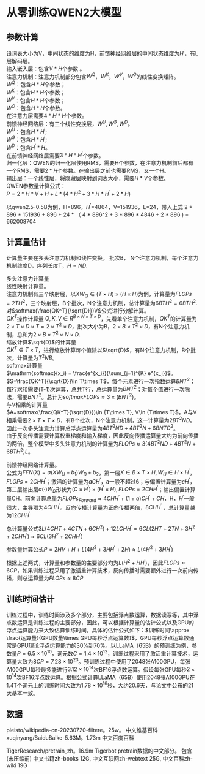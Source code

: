 # 从零训练QWEN2大模型

## 参数计算
设词表大小为V，中间状态的维度为H，前馈神经网络层的中间状态维度为$H^{'}$，有L层解码层。  
输入嵌入层：包含$V * H$个参数   。  
注意力机制：注意力机制部分包含$W^Q$，$W^K$，$W^V$，$W^O$的线性变换矩阵。  
$W^Q$：包含$H * H$个参数；  
$W^K$：包含$H * H$个参数；  
$W^V$：包含$H * H$个参数；  
$W^O$：包含$H * H$个参数。  
在注意力层需要$4 * H * H$个参数。    
前馈神经网络层：有三个线性变换层，$W^U,W^G,W^D$。  
$W^U$：包含$H * H^{'}$;  
$W^G$：包含$H * H^{'}$;  
$W^D$：包含$H^{'} * H$。  
在前馈神经网络层需要$3 * H * H^{'}$个参数。  
归一化层：QWEN的归一化层使用RMS，需要H个参数，在注意力机制前后都有一个RMS，需要$2 * H$个参数。在输出层之前也需要RMS，又一个H。  
输出层：一个线性层，将隐藏层映射到词表大小，需要$H * V$个参数。  
QWEN参数量计算公式：  
$P=2 * H * V + H + L * (4 * H^2 + 3 * H * H^{'} + 2 * H)$

以qwen2.5-0.5B为例，H=896，$H^{'}$=4864，V=151936，L=24，带入上式
2 * 896 * 151936 + 896 + 24 * （ 4 * 896^2 + 3 * 896 * 4846 + 2 * 896 ) = 662008704

## 计算量估计

计算量主要在多头注意力机制和线性变换。 
批次B， N个注意力机制，每个注意力机制维度D，序列长度T，$H=ND$. 

多头注意力计算量  
线性映射计算量。  
注意力机制有三个映射层，以$XW_Q\in (T\times H)\times (H\times H)$为例，计算量为$FLOPs=2TH^2$，三个映射层，B个批次，N个注意力机制，总计算量为$6BTH^2=6BTH^2$.   
对$softmax(\frac{QK^T}{\sqrt{D}})V$公式进行分解计算。  
$QK^T$操作计算量
$Q, K, V \in R^{B \times N \times T \times D}$，先看单个注意力机制，$QK^T$的计算量为$2\times T\times D\times T=2\times T^2\times D$，批次大小为B，$2\times B\times T^2\times D$，有N个注意力机制，总和为$2\times B\times T^2\times N\times D$.   
缩放计算$\sqrt{D}$的计算量  
$QK^T\in T\times T$，进行缩放计算每个值除以$\sqrt{D}$，有N个注意力机制，B个批次，计算量为$T^2NB$。  
softmax计算量  
$\mathrm{softmax}(x_i) = \frac{e^{x_i}}{\sum_{j=1}^{K} e^{x_j}}$。  
$S=\frac{QK^T}{\sqrt{D}}\in T\times T$，每个元素进行一次指数运算$BNT^2$；每行求和需要(T-1)次运算，总共T行，总运算量为$BNT^2$；对每个值进行一次除法，需要$BNT^2$。总计为$softmax FLOPs\approx 3\times (BNT^2)$。  
与V相乘的计算量  
$A=softmax(\frac{QK^T}{\sqrt{D}})\in {T\times T}, V\in {T\times T}$，A与V相乘需要$2\times T\times T\times D$，有B个批次，N个注意力机制，这一计算量为$2BT^2ND$。  
因此一次多头注意力计算总浮点运算量为$4BT^2ND+4BT^2N+6BNTD^2$。  
由于反向传播需要计算权重梯度和输入梯度，因此反向传播运算量大约为前向传播的两倍，整个模型中多头注意力机制的计算量为$FLOPs\approx 3(4BT^2ND+4BT^2N+6BTH^2)L$。  

前馈神经网络计算量。  
公式为$FFN(X)=\sigma (XW_U+b_1)W_D+b_2$，第一层$X\in B\times T\times H,W_U\in H\times H^{'}$，$FLOPs=2CHH^{'}$；激活的计算量为$aCH^{'}$，a一般不超过6；与偏置计算量为$cH^{'}$，第二层输出层$\sigma ({\cdot})W_D$形状为$(C\times H^{'})\times(H^{'}\times H), FLOPs=2CHH^{'}$；输出偏置计算量CH。前向计算总量为$FLOPs_{Forward}\approx 4CHH^{'}+(1+a)CH^{'}+CH$，H，$H^{'}$一般很大，主导项为$4CHH^{'}$。反向传播计算量为正向传播两倍，$8CHH^{'}$
，总计算量越为$12CHH^{'}$

总计算量公式$3L(4CHT+4CTN+6CH^2) + 12LCHH^{'}=6CL(2HT+2TN+3H^2+2CHH^{'})\approx 6CL(3H^2+2CHH^{'})$

参数量计算公式$P = 2HV + H + L(4H^2 + 3HH^{'} + 2H)\approx L(4H^2+3HH^{'})$

根据上述两式，计算量和参数量的主要部分均为$L(H^2+HH^{'})$，因此$FLOPs\approx 6CP$，如果训练过程采用了激活重计算技术，反向传播时需要额外进行一次前向传播，则总运算量为$FLOPs\approx 8CP$

## 训练时间估计

训练过程中，训练时间涉及多个部分，主要包括浮点数运算，数据读写等，其中浮点数运算是训练过程的主要部分，因此，可以根据计算量的估计公式以及GPU的浮点运算能力来大致估算训练时间。具体的估计公式如下：$训练时间\approx \frac{运算量}{GPU数量\times GPU每秒浮点运算数}$，GPU每秒浮点运算数通常是GPU理论浮点运算能力的30%到70%。以LLaMA（65B）的预训练为例，参数量$P=6.5\times 10^10$，词元数$C=1.4\times 10^{12}$，训练过程采用了激活重计算技术，运算量大致为$8CP=7.28\times 10^{23}$。预训练过程中使用了2048张A100GPU，每张A100GPU每秒最多能进行$3.12\times 10^{14}$次BF16浮点数运算。假设每张GPU每秒$2\times 10^{14}$次BF16浮点数运算。根据公式计算LLaMA（65B）使用2048张A100GPU在1.4T个词元上的训练时间大致为$1.78\times 10^{16}$秒，大约20.6天，与论文中公布的21天基本一致。

## 数据

pleisto/wikipedia-cn-20230720-filtere。25w。  中文维基百科
xuqinyang/BaiduBaike-5.63M。1.73m  中文百度百科
<!-- wangrui6/Zhihu-KOL。1.01m -->
<!-- wdndev/webnovel-chinese。601k。搜集网络上的网文小说，清洗，分割后，用于训练大语言模型，共计9000本左右，大约9B左右token。 -->
TigerResearch/pretrain_zh。16.9m  Tigerbot pretrain数据的中文部分。
包含(未压缩前) 中文书籍zh-books 12G, 中文互联网zh-webtext 25G, 中文百科zh-wiki 19G


